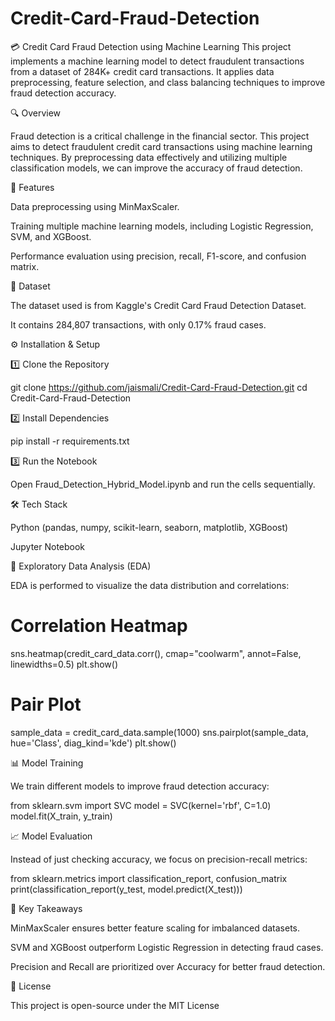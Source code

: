 # Credit-Card-Fraud-Detection
💳 Credit Card Fraud Detection using Machine Learning  This project implements a machine learning model to detect fraudulent transactions from a dataset of 284K+ credit card transactions. It applies data preprocessing, feature selection, and class balancing techniques to improve fraud detection accuracy.

🔍 Overview

Fraud detection is a critical challenge in the financial sector. This project aims to detect fraudulent credit card transactions using machine learning techniques. By preprocessing data effectively and utilizing multiple classification models, we can improve the accuracy of fraud detection.

📌 Features

Data preprocessing using MinMaxScaler.

Training multiple machine learning models, including Logistic Regression, SVM, and XGBoost.

Performance evaluation using precision, recall, F1-score, and confusion matrix.

📂 Dataset

The dataset used is from Kaggle's Credit Card Fraud Detection Dataset.

It contains 284,807 transactions, with only 0.17% fraud cases.

⚙️ Installation & Setup

1️⃣ Clone the Repository

git clone https://github.com/jaismali/Credit-Card-Fraud-Detection.git
cd Credit-Card-Fraud-Detection

2️⃣ Install Dependencies

pip install -r requirements.txt

3️⃣ Run the Notebook

Open Fraud_Detection_Hybrid_Model.ipynb and run the cells sequentially.

🛠️ Tech Stack

Python (pandas, numpy, scikit-learn, seaborn, matplotlib, XGBoost)

Jupyter Notebook

🔬 Exploratory Data Analysis (EDA)

EDA is performed to visualize the data distribution and correlations:

# Correlation Heatmap
sns.heatmap(credit_card_data.corr(), cmap="coolwarm", annot=False, linewidths=0.5)
plt.show()

# Pair Plot
sample_data = credit_card_data.sample(1000)
sns.pairplot(sample_data, hue='Class', diag_kind='kde')
plt.show()

📊 Model Training

We train different models to improve fraud detection accuracy:

from sklearn.svm import SVC
model = SVC(kernel='rbf', C=1.0)
model.fit(X_train, y_train)

📈 Model Evaluation

Instead of just checking accuracy, we focus on precision-recall metrics:

from sklearn.metrics import classification_report, confusion_matrix
print(classification_report(y_test, model.predict(X_test)))

🎯 Key Takeaways

MinMaxScaler ensures better feature scaling for imbalanced datasets.

SVM and XGBoost outperform Logistic Regression in detecting fraud cases.

Precision and Recall are prioritized over Accuracy for better fraud detection.

📜 License

This project is open-source under the MIT License
